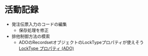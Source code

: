 # 活動記録

- 発注伝票入力のコードの編集
  - 保存処理を修正
- 排他制御方法の模索
  - ADOのRecordsetオブジェクトのLockTypeプロパティが使えそう 
    [LockType プロパティ (ADO)](http://yasusigi.net/iasdocs/aspdocs/ref/comp/daprop04.htm)